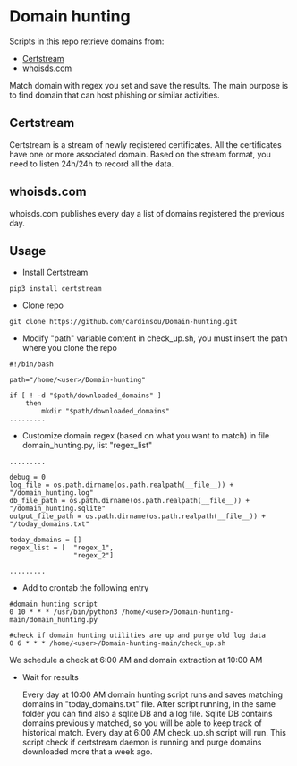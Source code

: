 # Domain hunting

Scripts in this repo retrieve domains from:

- [Certstream](https://certstream.calidog.io/)
- [whoisds.com](https://www.whoisds.com/newly-registered-domains)

Match domain with regex you set and save the results. The main purpose is to find domain that can host phishing or similar activities. 

## Certstream

Certstream is a stream of newly registered certificates. All the certificates have one or more associated domain. Based on the stream format, you need to listen 24h/24h to record all the data.


## whoisds.com

whoisds.com publishes every day a list of domains registered the previous day.

## Usage

- Install Certstream

```
pip3 install certstream
```

- Clone repo

```
git clone https://github.com/cardinsou/Domain-hunting.git
```

- Modify "path" variable content in check_up.sh, you must insert the path where you clone the repo

```
#!/bin/bash

path="/home/<user>/Domain-hunting"

if [ ! -d "$path/downloaded_domains" ]
	then
		mkdir "$path/downloaded_domains"
.........
```

- Customize domain regex (based on what you want to match) in file domain_hunting.py, list "regex_list"

```
.........

debug = 0
log_file = os.path.dirname(os.path.realpath(__file__)) + "/domain_hunting.log"
db_file_path = os.path.dirname(os.path.realpath(__file__)) + "/domain_hunting.sqlite"
output_file_path = os.path.dirname(os.path.realpath(__file__)) + "/today_domains.txt"

today_domains = []
regex_list = [	"regex_1",
                "regex_2"]

.........
```

- Add to crontab the following entry

```
#domain hunting script
0 10 * * * /usr/bin/python3 /home/<user>/Domain-hunting-main/domain_hunting.py

#check if domain hunting utilities are up and purge old log data
0 6 * * * /home/<user>/Domain-hunting-main/check_up.sh
```

We schedule a check at 6:00 AM and domain extraction at 10:00 AM

- Wait for results
	
	Every day at 10:00 AM domain hunting script runs and saves matching domains in "today_domains.txt" file. After script running, in the same folder you can find also a sqlite DB and a log file. Sqlite DB contains domains previously matched, so you will be able to keep track of historical match.
	Every day at 6:00 AM check_up.sh script will run. This script check if certstream daemon is running and purge domains downloaded more that a week ago. 


